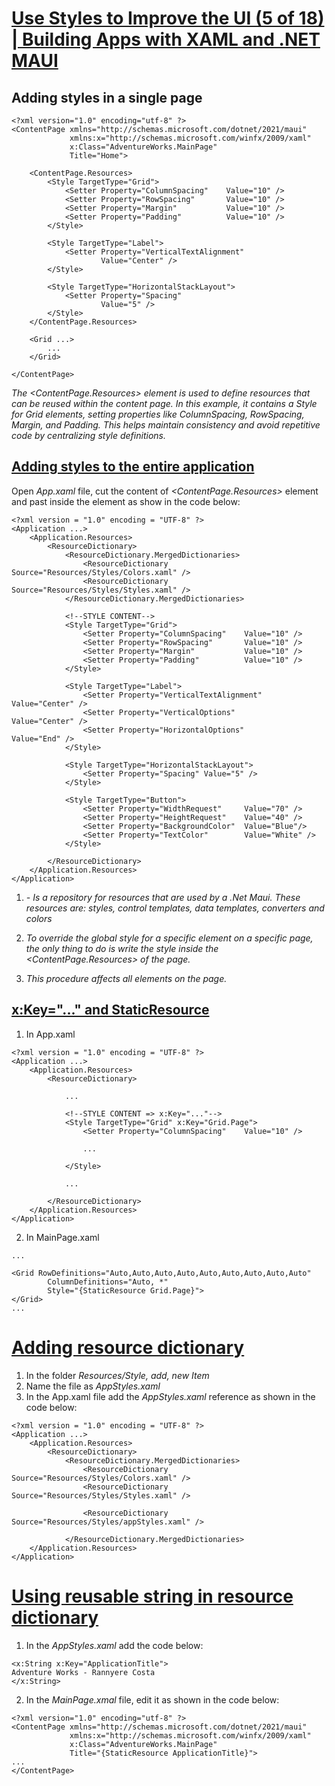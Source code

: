 # [Use Styles to Improve the UI (5 of 18) | Building Apps with XAML and .NET MAUI](https://youtu.be/rHflpkCZeF8?si=RKVjBd9Sxe2MH54j)

## Adding styles in a single page

```
<?xml version="1.0" encoding="utf-8" ?>
<ContentPage xmlns="http://schemas.microsoft.com/dotnet/2021/maui"
             xmlns:x="http://schemas.microsoft.com/winfx/2009/xaml"
             x:Class="AdventureWorks.MainPage"
             Title="Home">

    <ContentPage.Resources>
        <Style TargetType="Grid">
            <Setter Property="ColumnSpacing"    Value="10" />
            <Setter Property="RowSpacing"       Value="10" />
            <Setter Property="Margin"           Value="10" />
            <Setter Property="Padding"          Value="10" />
        </Style>

        <Style TargetType="Label">
            <Setter Property="VerticalTextAlignment"
                    Value="Center" />
        </Style>

        <Style TargetType="HorizontalStackLayout">
            <Setter Property="Spacing"
                    Value="5" />
        </Style>
    </ContentPage.Resources>
    
    <Grid ...>
        ...
    </Grid>

</ContentPage>
```

*The <ContentPage.Resources> element is used to define resources that can be reused within the content page. In this example, it contains a Style for Grid elements, setting properties like ColumnSpacing, RowSpacing, Margin, and Padding. This helps maintain consistency and avoid repetitive code by centralizing style definitions.*

## [Adding styles to the entire application](https://youtu.be/rHflpkCZeF8?t=311)

Open *App.xaml* file, cut the content of *<ContentPage.Resources>* element and past inside the *<ResourceDictionary>* element as show in the code below:

```
<?xml version = "1.0" encoding = "UTF-8" ?>
<Application ...>
    <Application.Resources>
        <ResourceDictionary>
            <ResourceDictionary.MergedDictionaries>
                <ResourceDictionary Source="Resources/Styles/Colors.xaml" />
                <ResourceDictionary Source="Resources/Styles/Styles.xaml" />
            </ResourceDictionary.MergedDictionaries>

            <!--STYLE CONTENT-->
            <Style TargetType="Grid">
                <Setter Property="ColumnSpacing"    Value="10" />
                <Setter Property="RowSpacing"       Value="10" />
                <Setter Property="Margin"           Value="10" />
                <Setter Property="Padding"          Value="10" />
            </Style>

            <Style TargetType="Label">
                <Setter Property="VerticalTextAlignment"    Value="Center" />
                <Setter Property="VerticalOptions"          Value="Center" />
                <Setter Property="HorizontalOptions"        Value="End" />
            </Style>

            <Style TargetType="HorizontalStackLayout">
                <Setter Property="Spacing" Value="5" />
            </Style>

            <Style TargetType="Button">
                <Setter Property="WidthRequest"     Value="70" />
                <Setter Property="HeightRequest"    Value="40" />
                <Setter Property="BackgroundColor"  Value="Blue"/>
                <Setter Property="TextColor"        Value="White" />
            </Style>

        </ResourceDictionary>
    </Application.Resources>
</Application>
```

1. *<ResourceDictionary> - Is a repository for resources that are used by a .Net Maui. These resources are: styles, control templates, data templates, converters and colors*
   
2. *To override the global style for a specific element on a specific page, the only thing to do is write the style inside the <ContentPage.Resources> of the page.*
   
3. *This procedure affects all elements on the page.*

## [x:Key="..." and StaticResource](https://youtu.be/rHflpkCZeF8?t=485)

1. In App.xaml

```
<?xml version = "1.0" encoding = "UTF-8" ?>
<Application ...>
    <Application.Resources>
        <ResourceDictionary>
            
            ...

            <!--STYLE CONTENT => x:Key="..."-->
            <Style TargetType="Grid" x:Key="Grid.Page">
                <Setter Property="ColumnSpacing"    Value="10" />
                
                ...

            </Style>

            ...

        </ResourceDictionary>
    </Application.Resources>
</Application>
```

2. In MainPage.xaml

```
...

<Grid RowDefinitions="Auto,Auto,Auto,Auto,Auto,Auto,Auto,Auto,Auto"
        ColumnDefinitions="Auto, *"
        Style="{StaticResource Grid.Page}">
</Grid>
...

```

# [Adding resource dictionary](https://youtu.be/rHflpkCZeF8?t=730)

1. In the folder *Resources/Style, add, new Item*
2. Name the file as *AppStyles.xaml*
3. In the App.xaml file add the *AppStyles.xaml* reference as shown in the code below:

```
<?xml version = "1.0" encoding = "UTF-8" ?>
<Application ...>
    <Application.Resources>
        <ResourceDictionary>
            <ResourceDictionary.MergedDictionaries>
                <ResourceDictionary Source="Resources/Styles/Colors.xaml" />
                <ResourceDictionary Source="Resources/Styles/Styles.xaml" />

                <ResourceDictionary Source="Resources/Styles/appStyles.xaml" />

            </ResourceDictionary.MergedDictionaries>
    </Application.Resources>
</Application>
```

# [Using reusable string in resource dictionary](https://youtu.be/rHflpkCZeF8?t=833)

1. In the *AppStyles.xaml* add the code below:
   
```
<x:String x:Key="ApplicationTitle">
Adventure Works - Rannyere Costa
</x:String>

```

2. In the *MainPage.xmal* file, edit it as shown in the code below:

```
<?xml version="1.0" encoding="utf-8" ?>
<ContentPage xmlns="http://schemas.microsoft.com/dotnet/2021/maui"
             xmlns:x="http://schemas.microsoft.com/winfx/2009/xaml"
             x:Class="AdventureWorks.MainPage"
             Title="{StaticResource ApplicationTitle}">
...             
</ContentPage>             
```